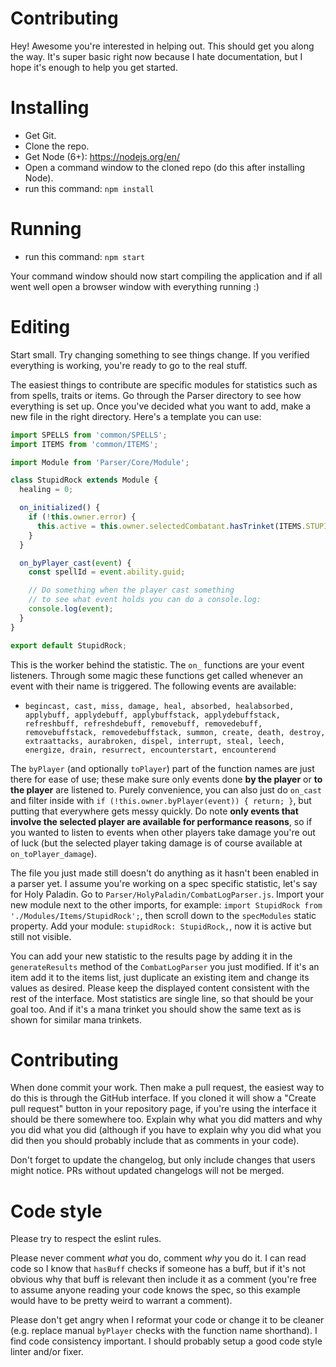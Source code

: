 # Contributing

Hey! Awesome you're interested in helping out. This should get you along the way. It's super basic right now because I hate documentation, but I hope it's enough to help you get started.

# Installing

 * Get Git.
 * Clone the repo.
 * Get Node (6+): https://nodejs.org/en/
 * Open a command window to the cloned repo (do this after installing Node).
 * run this command: `npm install`

# Running

 * run this command: `npm start`

Your command window should now start compiling the application and if all went well open a browser window with everything running :)

# Editing

Start small. Try changing something to see things change. If you verified everything is working, you're ready to go to the real stuff.

The easiest things to contribute are specific modules for statistics such as from spells, traits or items. Go through the Parser directory to see how everything is set up. Once you've decided what you want to add, make a new file in the right directory. Here's a template you can use:

```js
import SPELLS from 'common/SPELLS';
import ITEMS from 'common/ITEMS';

import Module from 'Parser/Core/Module';

class StupidRock extends Module {
  healing = 0;

  on_initialized() {
    if (!this.owner.error) {
      this.active = this.owner.selectedCombatant.hasTrinket(ITEMS.STUPID_ROCK.id);
    }
  }

  on_byPlayer_cast(event) {
    const spellId = event.ability.guid;

    // Do something when the player cast something
    // to see what event holds you can do a console.log:
    console.log(event);
  }
}

export default StupidRock;
```

This is the worker behind the statistic. The `on_` functions are your event listeners. Through some magic these functions get called whenever an event with their name is triggered. The following events are available:

 * `begincast, cast, miss, damage, heal, absorbed, healabsorbed, applybuff, applydebuff, applybuffstack, applydebuffstack, refreshbuff, refreshdebuff, removebuff, removedebuff, removebuffstack, removedebuffstack, summon, create, death, destroy, extraattacks, aurabroken, dispel, interrupt, steal, leech, energize, drain, resurrect, encounterstart, encounterend`

The `byPlayer` (and optionally `toPlayer`) part of the function names are just there for ease of use; these make sure only events done **by the player** or **to the player** are listened to. Purely convenience, you can also just do `on_cast` and filter inside with `if (!this.owner.byPlayer(event)) { return; }`, but putting that everywhere gets messy quickly. Do note **only events that involve the selected player are available for performance reasons**, so if you wanted to listen to events when other players take damage you're out of luck (but the selected player taking damage is of course available at `on_toPlayer_damage`).

The file you just made still doesn't do anything as it hasn't been enabled in a parser yet. I assume you're working on a spec specific statistic, let's say for Holy Paladin. Go to `Parser/HolyPaladin/CombatLogParser.js`. Import your new module next to the other imports, for example: `import StupidRock from './Modules/Items/StupidRock';`, then scroll down to the `specModules` static property. Add your module: `stupidRock: StupidRock,`, now it is active but still not visible.

You can add your new statistic to the results page by adding it in the `generateResults` method of the `CombatLogParser` you just modified. If it's an item add it to the items list, just duplicate an existing item and change its values as desired. Please keep the displayed content consistent with the rest of the interface. Most statistics are single line, so that should be your goal too. And if it's a mana trinket you should show the same text as is shown for similar mana trinkets.

# Contributing

When done commit your work.
Then make a pull request, the easiest way to do this is through the GitHub interface. If you cloned it will show a "Create pull request" button in your repository page, if you're using the interface it should be there somewhere too. Explain why what you did matters and why you did what you did (although if you have to explain why you did what you did then you should probably include that as comments in your code).

Don't forget to update the changelog, but only include changes that users might notice. PRs without updated changelogs will not be merged.

# Code style

Please try to respect the eslint rules.

Please never comment *what* you do, comment *why* you do it. I can read code so I know that `hasBuff` checks if someone has a buff, but if it's not obvious why that buff is relevant then include it as a comment (you're free to assume anyone reading your code knows the spec, so this example would have to be pretty weird to warrant a comment).

Please don't get angry when I reformat your code or change it to be cleaner (e.g. replace manual `byPlayer` checks with the function name shorthand). I find code consistency important. I should probably setup a good code style linter and/or fixer.
